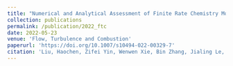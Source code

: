 ```yaml
---
title: "Numerical and Analytical Assessment of Finite Rate Chemistry Models for LES of Turbulent Premixed Flames"
collection: publications
permalink: /publication/2022_ftc
date: 2022-05-23
venue: 'Flow, Turbulence and Combustion'
paperurl: 'https://doi.org/10.1007/s10494-022-00329-7'
citation: 'Liu, Haochen, Zifei Yin, Wenwen Xie, Bin Zhang, Jialing Le, and Hong Liu. "Numerical and Analytical Assessment of Finite Rate Chemistry Models for LES of Turbulent Premixed Flames." Flow, Turbulence and Combustion (2022): 1-24.'
---
```

